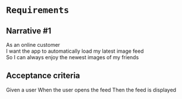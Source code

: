 # ``Requirements``

## Narrative #1
As an online customer  
I want the app to automatically load my latest image feed  
So I can always enjoy the newest images of my friends  

## Acceptance criteria
Given a user
When the user opens the feed
Then the feed is displayed

